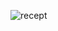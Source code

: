 
![recept](https://github.com/marufhasanmitul/assignment2/assets/87512480/2cb3876d-25e7-4532-9d70-e75ca7915493)
